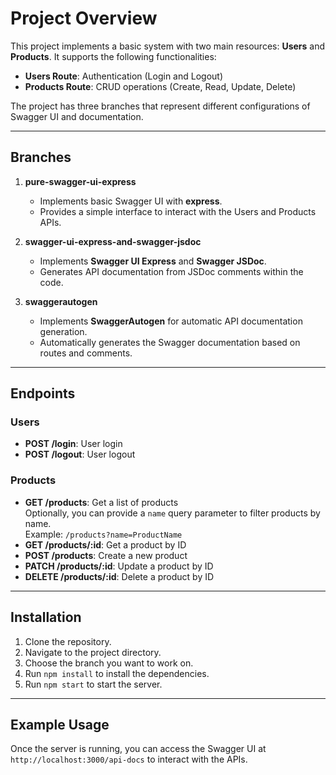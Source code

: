 # Project Overview

This project implements a basic system with two main resources: **Users** and **Products**. It supports the following functionalities:

- **Users Route**: Authentication (Login and Logout)
- **Products Route**: CRUD operations (Create, Read, Update, Delete)

The project has three branches that represent different configurations of Swagger UI and documentation.

---

## Branches

1. **pure-swagger-ui-express**

   - Implements basic Swagger UI with **express**.
   - Provides a simple interface to interact with the Users and Products APIs.

2. **swagger-ui-express-and-swagger-jsdoc**

   - Implements **Swagger UI Express** and **Swagger JSDoc**.
   - Generates API documentation from JSDoc comments within the code.

3. **swaggerautogen**
   - Implements **SwaggerAutogen** for automatic API documentation generation.
   - Automatically generates the Swagger documentation based on routes and comments.

---

## Endpoints

### Users

- **POST /login**: User login
- **POST /logout**: User logout

### Products

- **GET /products**: Get a list of products  
  Optionally, you can provide a `name` query parameter to filter products by name.  
  Example: `/products?name=ProductName`
- **GET /products/:id**: Get a product by ID
- **POST /products**: Create a new product
- **PATCH /products/:id**: Update a product by ID
- **DELETE /products/:id**: Delete a product by ID

---

## Installation

1. Clone the repository.
2. Navigate to the project directory.
3. Choose the branch you want to work on.
4. Run `npm install` to install the dependencies.
5. Run `npm start` to start the server.

---

## Example Usage

Once the server is running, you can access the Swagger UI at `http://localhost:3000/api-docs` to interact with the APIs.
